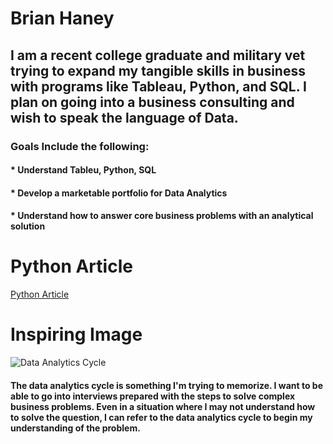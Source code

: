 # Brian Haney
## I am a recent college graduate and military vet trying to expand my tangible skills in business with programs like Tableau, Python, and SQL. I plan on going into a business consulting and wish to speak the language of Data.
### Goals Include the following:
#### * Understand Tableu, Python, SQL 
#### * Develop a marketable portfolio for Data Analytics 
#### * Understand how to answer core business problems with an analytical solution
# Python Article
[Python Article](https://lukasz.langa.pl/f15a8851-af26-4e94-a4b1-c146c57c9d20/?ref=refind)

# Inspiring Image
![Data Analytics Cycle](https://d1m75rqqgidzqn.cloudfront.net/wp-data/2023/01/06110253/work-flow.jpg)
#### The data analytics cycle is something I'm trying to memorize. I want to be able to go into interviews prepared with the steps to solve complex business problems. Even in a situation where I may not understand how to solve the question, I can refer to the data analytics cycle to begin my understanding of the problem.
